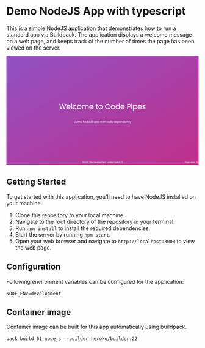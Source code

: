 # Demo NodeJS App with typescript

This is a simple NodeJS application that demonstrates how to run a standard app via Buildpack. The application displays a welcome message on a web page, and keeps track of the number of times the page has been viewed on the server.

![Screenshot of Code Pipes Demo App](./screenshot.jpg)

## Getting Started

To get started with this application, you'll need to have NodeJS installed on your machine.

1. Clone this repository to your local machine.
1. Navigate to the root directory of the repository in your terminal.
1. Run `npm install` to install the required dependencies.
1. Start the server by running `npm start`.
1. Open your web browser and navigate to `http://localhost:3000` to view the web page.

## Configuration

Following environment variables can be configured for the application:

```
NODE_ENV=development
```

## Container image

Container image can be built for this app automatically using buildpack.

```
pack build 01-nodejs --builder heroku/builder:22
```